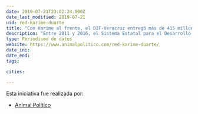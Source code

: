 ```yaml
---
date: 2019-07-21T23:02:24.000Z
date_last_modified: 2019-07-21
uid: red-karime-duarte
title: "Con Karime al frente, el DIF-Veracruz entregó más de 415 millones a red de 33 empresas fantasma"
description: "Entre 2011 y 2016, el Sistema Estatal para el Desarrollo Integral de la Familia (DIF) en Veracruz –que de manera honoraria presidía Karime Macías, esposa del exgobernador Javier Duarte-- entregó más de 415 millones de pesos en contratos con 33 empresas fantasma."
type: Periodismo de datos
website: https://www.animalpolitico.com/red-karime-duarte/
date_ini: 
date_end: 
tags:

cities: 

---
```


Esta iniciativa fue realizada por:

- [Animal Político](/organizaciones/animal-politico)
